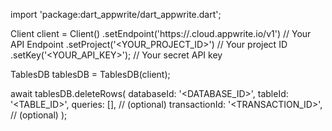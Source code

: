 import 'package:dart_appwrite/dart_appwrite.dart';

Client client = Client()
    .setEndpoint('https://<REGION>.cloud.appwrite.io/v1') // Your API Endpoint
    .setProject('<YOUR_PROJECT_ID>') // Your project ID
    .setKey('<YOUR_API_KEY>'); // Your secret API key

TablesDB tablesDB = TablesDB(client);

await tablesDB.deleteRows(
    databaseId: '<DATABASE_ID>',
    tableId: '<TABLE_ID>',
    queries: [], // (optional)
    transactionId: '<TRANSACTION_ID>', // (optional)
);

